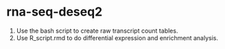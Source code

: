 # rna-seq-deseq2
1. Use the bash script to create raw transcript count tables.
2. Use R_script.rmd to do differential expression and enrichment analysis.
